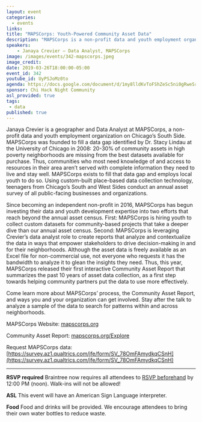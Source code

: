```yaml
---
layout: event
categories:
  - events
links:
title: "MAPSCorps: Youth-Powered Community Asset Data"
description: "MAPSCorps is a non-profit data and youth employment organization on Chicago’s South Side. Join us this Tuesday to learn more about how it operates, the data it produces, and ways you and your organization can get involved. Stay after the talk to analyze a sample of the data to search for patterns within and across neighborhoods."
speakers:
    - Janaya Crevier – Data Analyst, MAPSCorps
image: /images/events/342-mapscorps.jpeg
image_credit:
date: 2019-03-26T18:00:00-05:00
event_id: 342
youtube_id: UyPSJoMz0to
agenda: https://docs.google.com/document/d/1my8lldKvToFShZeSc5ni0gRweSrquP0uaBTL2QrKwZk/edit?usp=sharing
sponsor: Chi Hack Night Community
asl_provided: true
tags:
 - data
published: true
---
```


Janaya Crevier is a geographer and Data Analyst at MAPSCorps, a non-profit data and youth employment organization on Chicago’s South Side. MAPSCorps was founded to fill a data gap identified by Dr. Stacy Lindau at the University of Chicago in 2008: 20-30% of community assets in high poverty neighborhoods are missing from the best datasets available for purchase. Thus, communities who most need knowledge of and access to resources in their area aren’t served with complete information they need to live and stay well. MAPSCorps exists to fill that data gap and employs local youth to do so. Using custom-built place-based data collection technology, teenagers from Chicago’s South and West Sides conduct an annual asset survey of all public-facing businesses and organizations.

 

Since becoming an independent non-profit in 2016, MAPSCorps has begun investing their data and youth development expertise into two efforts that reach beyond the annual asset census. First: MAPSCorps is hiring youth to collect custom datasets for community-based projects that take a deeper dive than our annual asset census. Second: MAPSCorps is leveraging Crevier’s data analyst role to create reports that analyze and contextualize the data in ways that empower stakeholders to drive decision-making in and for their neighborhoods. Although the asset data is freely available as an Excel file for non-commercial use, not everyone who requests it has the bandwidth to analyze it to glean the insights they need. Thus, this year, MAPSCorps released their first interactive Community Asset Report that summarizes the past 10 years of asset data collection, as a first step towards helping community partners put the data to use more effectively.

 

Come learn more about MAPSCorps’ process, the Community Asset Report, and ways you and your organization can get involved. Stay after the talk to analyze a sample of the data to search for patterns within and across neighborhoods.

MAPSCorps Website: [mapscorps.org](https://www.mapscorps.org/)

Community Asset Report: [mapscorps.org/Explore](https://www.mapscorps.org/Explore)

Request MAPSCorps data: [https://survey.az1.qualtrics.com/jfe/form/SV_78OmFAmydkqCSnH](https://survey.az1.qualtrics.com/jfe/form/SV_78OmFAmydkqCSnH)

---

**RSVP required** Braintree now requires all attendees to [RSVP beforehand]({{site.rsvp_url}}) by 12:00 PM (noon). Walk-ins will not be allowed!

**ASL** This event will have an American Sign Language interpreter.

**Food** Food and drinks will be provided. We encourage attendees to bring their own water bottles to reduce waste.
